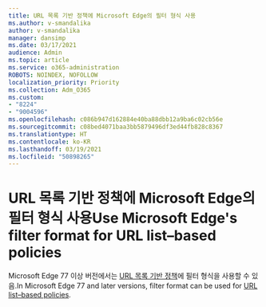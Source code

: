 ```yaml
---
title: URL 목록 기반 정책에 Microsoft Edge의 필터 형식 사용
ms.author: v-smandalika
author: v-smandalika
manager: dansimp
ms.date: 03/17/2021
audience: Admin
ms.topic: article
ms.service: o365-administration
ROBOTS: NOINDEX, NOFOLLOW
localization_priority: Priority
ms.collection: Adm_O365
ms.custom:
- "8224"
- "9004596"
ms.openlocfilehash: c086b947d162884e40ba88dbb12a9ba6c02cb56e
ms.sourcegitcommit: c08bed4071baa3bb5879496df3ed44fb828c8367
ms.translationtype: HT
ms.contentlocale: ko-KR
ms.lasthandoff: 03/19/2021
ms.locfileid: "50898265"
---
```

# <a name="use-microsoft-edges-filter-format-for-url-listbased-policies"></a><span data-ttu-id="f4098-102">URL 목록 기반 정책에 Microsoft Edge의 필터 형식 사용</span><span class="sxs-lookup"><span data-stu-id="f4098-102">Use Microsoft Edge's filter format for URL list–based policies</span></span>

<span data-ttu-id="f4098-103">Microsoft Edge 77 이상 버전에서는 [URL 목록 기반 정책](https://docs.microsoft.com/deployedge/edge-learnmmore-url-list-filter%20format)에 필터 형식을 사용할 수 있음.</span><span class="sxs-lookup"><span data-stu-id="f4098-103">In Microsoft Edge 77 and later versions, filter format can be used for [URL list–based policies](https://docs.microsoft.com/deployedge/edge-learnmmore-url-list-filter%20format).</span></span>

